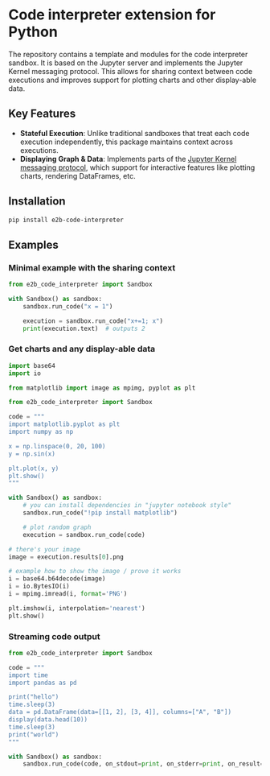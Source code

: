 # Code interpreter extension for Python

The repository contains a template and modules for the code interpreter sandbox. It is based on the Jupyter server and implements the Jupyter Kernel messaging protocol. This allows for sharing context between code executions and improves support for plotting charts and other display-able data.

## Key Features

- **Stateful Execution**: Unlike traditional sandboxes that treat each code execution independently, this package maintains context across executions.
- **Displaying Graph & Data**: Implements parts of the [Jupyter Kernel messaging protocol](https://jupyter-client.readthedocs.io/en/latest/messaging.html), which support for interactive features like plotting charts, rendering DataFrames, etc.

## Installation

```sh
pip install e2b-code-interpreter
```

## Examples

### Minimal example with the sharing context

```python
from e2b_code_interpreter import Sandbox

with Sandbox() as sandbox:
    sandbox.run_code("x = 1")

    execution = sandbox.run_code("x+=1; x")
    print(execution.text)  # outputs 2

```

### Get charts and any display-able data

```python
import base64
import io

from matplotlib import image as mpimg, pyplot as plt

from e2b_code_interpreter import Sandbox

code = """
import matplotlib.pyplot as plt
import numpy as np

x = np.linspace(0, 20, 100)
y = np.sin(x)

plt.plot(x, y)
plt.show()
"""

with Sandbox() as sandbox:
    # you can install dependencies in "jupyter notebook style"
    sandbox.run_code("!pip install matplotlib")

    # plot random graph
    execution = sandbox.run_code(code)

# there's your image
image = execution.results[0].png

# example how to show the image / prove it works
i = base64.b64decode(image)
i = io.BytesIO(i)
i = mpimg.imread(i, format='PNG')

plt.imshow(i, interpolation='nearest')
plt.show()
```

### Streaming code output

```python
from e2b_code_interpreter import Sandbox

code = """
import time
import pandas as pd

print("hello")
time.sleep(3)
data = pd.DataFrame(data=[[1, 2], [3, 4]], columns=["A", "B"])
display(data.head(10))
time.sleep(3)
print("world")
"""

with Sandbox() as sandbox:
    sandbox.run_code(code, on_stdout=print, on_stderr=print, on_result=(lambda result: print(result.text)))
```
